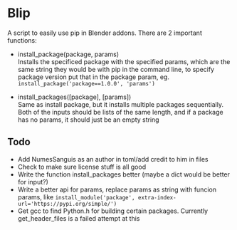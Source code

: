 # Blip
A script to easily use pip in Blender addons.
There are 2 important functions:

 - install_package(package, params)   
    Installs the specificed package with the specified params, which are the same string they would be with pip in the command line, to specify package version put that in the package param, eg. ```install_package('package==1.0.0', 'params')```

 - install_packages(\[package], \[params])   
    Same as install package, but it installs multiple packages sequentially. Both of the inputs should be lists of the same length, and if a package has no params, it should just be an empty string
## Todo
 - Add NumesSanguis as an author in toml/add credit to him in files
 - Check to make sure license stuff is all good
 - Write the function install_packages better (maybe a dict would be better for input?)
 - Write a better api for params, replace params as string with funcion params, like ```install_module('package', extra-index-url='https://pypi.org/simple/')```
 - Get gcc to find Python.h for building certain packages. Currently get_header_files is a failed attempt at this